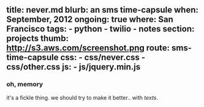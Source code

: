 title: never.md
blurb: an sms time-capsule
when: September, 2012
ongoing: true
where: San Francisco
tags:
    - python
    - twilio
    - notes
section: projects
thumb: http://s3.aws.com/screenshot.png
route: sms-time-capsule
css:
    - css/never.css
    - css/other.css
js:
    - js/jquery.min.js
---

### oh, memory

it's a fickle thing.
we should try to make it better..
with *texts*.
